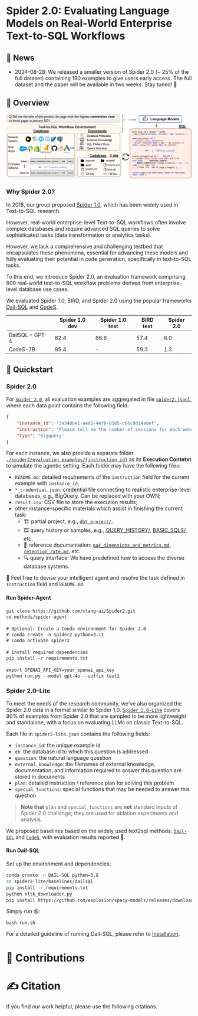 # Spider 2.0: Evaluating Language Models on Real-World Enterprise Text-to-SQL Workflows


## 📰 News

- 2024-08-28: We released a smaller version of Spider 2.0 (~ 25% of the full dataset) containing 190 examples to give users early access. The full dataset and the paper will be available in two weeks. Stay tuned! 🤗

## 👋 Overview


![Local Image](./assets/Spider2.png)


### Why Spider 2.0?

In 2018, our group proposed [Spider 1.0](https://yale-lily.github.io/spider), which has been widely used in Text-to-SQL research. 

However, real-world enterprise-level Text-to-SQL workflows often involve complex databases and require advanced SQL queries to solve sophisticated tasks (data transformation or analytics tasks).

However, we lack a comprehensive and challenging testbed that encapsulates these phenomena, essential for advancing these models and fully evaluating their potential in code generation, specifically in text-to-SQL tasks.

<!-- However, real-world enterprise-level Text-to-SQL workflows often involve: 
1. Complex cloud or local data across various database systems with significantly larger schema.
2. The need to employ diverse operations from data transformation to analytics tasks.
3. The need to use multiple nested sub-queries in various dialects to complete sophisticated tasks.

These workflows typically process natural language analytic questions, yet we lack a comprehensive and challenging testbed that encapsulates these phenomena, essential for advancing the capabilities of these models and evaluating their true potential in code generation, specifically in text-to-SQL tasks. -->


To this end, we introduce Spider 2.0, an evaluation framework comprising 600 real-world text-to-SQL workflow problems derived from enterprise-level database use cases. 

We evaluated Spider 1.0, BIRD, and Spider 2.0 using the popular frameworks [Dail-SQL](https://github.com/BeachWang/DAIL-SQL) and [CodeS](https://github.com/RUCKBReasoning/codes).

|                 | Spider 1.0 dev | Spider 1.0 test | BIRD test | Spider 2.0 |
| --------------- | -------------- | --------------- | --------- | ---------- |
| DailSQL + GPT-4 | 82.4           | 86.6            | 57.4      | 6.0        |
| CodeS-7B        | 85.4           | -               | 59.3      | 1.3        |




## 🚀 Quickstart


### Spider 2.0
For [`Spider 2.0`](./spider2/README.md), all evaluation examples are aggregated in file [`spider2.jsonl`](./spider2/evaluation_examples/spider2.jsonl), where each data point contains the following field:
```json
{
    "instance_id": "3a348be1-aed2-44fb-8185-c66c9d14a6ef",
    "instruction": "Please tell me the number of sessions for each website traffic channel in December 2020.",
    "type": "Bigquery"
}
```
For each instance, we also provide a separate folder [`./spider2/evaluation_examples/{instruction_id}`](./spider2/evaluation_examples/) as its **Execution Contetxt** to simulate the agentic setting. Each folder may have the following files:

- `README.md`: detailed requirements of the `instruction` field for the current example with `instance_id`;
- `*_credential.json`: credential file connecting to realistic enterprise-level databases, e.g., BigQuery. Can be replaced with your OWN;
- `result.csv`: CSV file to store the execution results;
- other instance-specific materials which assist in finishing the current task:
    - 🏗️ partial project, e.g., [`dbt_project/`](./spider2/evaluation_examples/43d5ad49-0f99-4b90-a6df-d3afc5c216ff/).
    - 🎞️ query history or samples, e.g., [QUERY_HISTORY/](./spider2/evaluation_examples/1d009ac3-1c75-447b-a7e0-49ccc2b5fbf9/FIREBASE_QUERY_HISTORY/), [BASIC_SQLS/](./spider2/evaluation_examples/e4a35097-4ff3-4ca7-8304-f593e039735b/BASIC_SQLS), etc.
    - 📝 reference documentation: [`ga4_dimensions_and_metrics.md`](./spider2/evaluation_examples/3a348be1-aed2-44fb-8185-c66c9d14a6ef/ga4_dimensions_and_metrics.md), [`retention_rate.md`](./spider2/evaluation_examples/22faca18-f766-46f5-a22b-c79de56fb6ec/retention_rate.md), etc.
    - 🔍 query interface: We have predefined how to access the diverse database systems.

<!-- - `instance_id`: (str) - A formatted instance identifier, UUID
- `instruction`: (str) - The instruction
- `type`: (str) - [Local, Bigquery, DBT, Snowflake]
- `./evaluation_examples/instanceid/*`: evaluation context
[`evaluation_examples`](https://github.com/xlang-ai/Spider2/tree/main/spider2/evaluation_examples). -->

🤗 Feel free to devise your intelligent agent and resolve the task defined in `instruction` field and `README.md`.


#### Run Spider-Agent

```
git clone https://github.com/xlang-ai/Spider2.git
cd methods/spider-agent

# Optional: Create a Conda environment for Spider 2.0
# conda create -n spider2 python=3.11
# conda activate spider2

# Install required dependencies
pip install -r requirements.txt

export OPENAI_API_KEY=your_openai_api_key
python run.py --model gpt-4o --suffix test1
```



### Spider 2.0-Lite

To meet the needs of the research community, we've also organized the Spider 2.0 data in a format similar to Spider 1.0. [`Spider 2.0-Lite`](https://github.com/xlang-ai/Spider2/tree/main/spider2-lite#spider-20-lite) covers 90% of examples from Spider 2.0 that are sampled to be more lightweight and standalone, with a focus on evaluating LLMs on classic Text-to-SQL.

Each file in `spider2-lite.json` contains the following fields:
- `instance_id`: the unique example id
- `db`: the database id to which this question is addressed
- `question`: the natural language question
- `external_knowledge`: the filenames of external knowledge, documentation, and information required to answer this question are stored in documents
- `plan`: detailed instruction / reference plan for solving this problem
- `special_functions`: special functions that may be needed to answer this question

> **Note that** `plan` and `special_functions` are **not** standard inputs of Spider 2.0 challenge; they are used for ablation experiments and analysis.




We proposed baselines based on the widely used text2sql methods: [`Dail-SQL`](https://github.com/xlang-ai/Spider2/tree/main/spider2-lite/baselines/dailsql#installation) and [`CodeS`](https://github.com/xlang-ai/Spider2/tree/main/spider2-lite/baselines/codes#installation), with evaluation results reported :test_tube:.

#### Run Dail-SQL

Set up the environment and dependencies:

```bash
conda create -n DAIL-SQL python=3.8
cd spider2-lite/baselines/dailsql
pip install -r requirements.txt
python nltk_downloader.py
pip install https://github.com/explosion/spacy-models/releases/download/en_core_web_sm-3.5.0/en_core_web_sm-3.5.0-py3-none-any.whl
```

Simply run :laughing::
```
bash run.sh
```

For a detailed guideline of running Dail-SQL, please refer to [Installation](https://github.com/xlang-ai/Spider2/tree/main/spider2-lite/baselines/dailsql#installation).

# 💫 Contributions


# ✍️ Citation
If you find our work helpful, please use the following citations.
```

```
